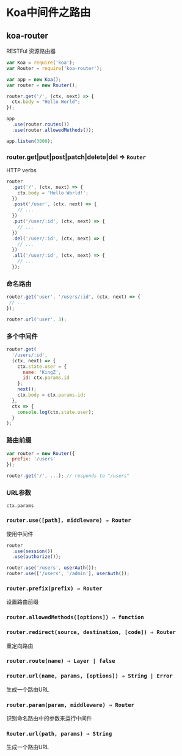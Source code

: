 # Koa中间件之路由

## koa-router

RESTFul 资源路由器

```js
var Koa = require('koa');
var Router = require('koa-router');

var app = new Koa();
var router = new Router();

router.get('/', (ctx, next) => {
  ctx.body = "Hello World";
});

app
  .use(router.routes())
  .use(router.allowedMethods());

app.listen(3000);
```

### router.get|put|post|patch|delete|del ⇒ `Router`

HTTP verbs

```js
router
  .get('/', (ctx, next) => {
    ctx.body = 'Hello World!';
  })
  .post('/user', (ctx, next) => {
    // ...
  })
  .put('/user/:id', (ctx, next) => {
    // ...
  })
  .del('/user/:id', (ctx, next) => {
    // ...
  })
  .all('/user/:id', (ctx, next) => {
    // ...
  });
```

### 命名路由

```js
router.get('user', '/users/:id', (ctx, next) => {
 // ...
});

router.url('user', 3);
```

### 多个中间件

```js
router.get(
  '/users/:id',
  (ctx, next) => {
    ctx.state.user = {
      name: 'KingZ',
      id: ctx.params.id
    };
    next();
    ctx.body = ctx.params.id;
  },
  ctx => {
    console.log(ctx.state.user);
  }
);
```

### 路由前缀

```js
var router = new Router({
  prefix: '/users'
});

router.get('/', ...); // responds to "/users"
```

### URL参数

`ctx.params`

### `router.use([path], middleware) ⇒ Router`

使用中间件

```js
router
  .use(session())
  .use(authorize());

router.use('/users', userAuth());
router.use(['/users', '/admin'], userAuth());
```

### `router.prefix(prefix) ⇒ Router`

设置路由前缀

### `router.allowedMethods([options]) ⇒ function`

### `router.redirect(source, destination, [code]) ⇒ Router`

重定向路由

### `router.route(name) ⇒ Layer | false`

### `router.url(name, params, [options]) ⇒ String | Error`

生成一个路由URL

### `router.param(param, middleware) ⇒ Router`

识别命名路由中的参数来运行中间件

### `Router.url(path, params) ⇒ String`

生成一个路由URL
